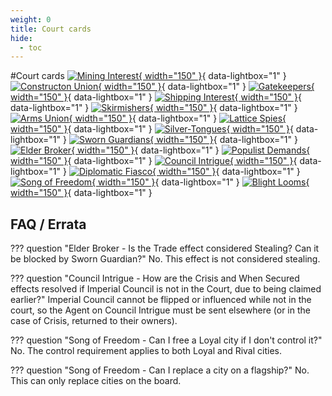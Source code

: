 ```yaml
---
weight: 0
title: Court cards
hide:
  - toc
---
```

#Court cards
[![Mining Interest](0/piece_0_0.jpg){ width="150" }](0/piece_0_0.jpg){ data-lightbox="1" } 
[![Constructon Union](0/piece_0_1.jpg){ width="150" }](0/piece_0_1.jpg){ data-lightbox="1" } 
[![Gatekeepers](0/piece_0_2.jpg){ width="150" }](0/piece_0_2.jpg){ data-lightbox="1" } 
[![Shipping Interest](0/piece_0_3.jpg){ width="150" }](0/piece_0_3.jpg){ data-lightbox="1" } 
[![Skirmishers](0/piece_0_4.jpg){ width="150" }](0/piece_0_4.jpg){ data-lightbox="1" } 
[![Arms Union](0/piece_0_5.jpg){ width="150" }](0/piece_0_5.jpg){ data-lightbox="1" } 
[![Lattice Spies](0/piece_0_6.jpg){ width="150" }](0/piece_0_6.jpg){ data-lightbox="1" } 
[![Silver-Tongues](0/piece_1_0.jpg){ width="150" }](0/piece_1_0.jpg){ data-lightbox="1" } 
[![Sworn Guardians](0/piece_1_1.jpg){ width="150" }](0/piece_1_1.jpg){ data-lightbox="1" } 
[![Elder Broker](0/piece_1_2.jpg){ width="150" }](0/piece_1_2.jpg){ data-lightbox="1" }
[![Populist Demands](0/piece_1_3.jpg){ width="150" }](0/piece_1_3.jpg){ data-lightbox="1" } 
[![Council Intrigue](0/piece_1_4.jpg){ width="150" }](0/piece_1_4.jpg){ data-lightbox="1" } 
[![Diplomatic Fiasco](0/piece_1_5.jpg){ width="150" }](0/piece_1_5.jpg){ data-lightbox="1" } 
[![Song of Freedom](0/piece_1_6.jpg){ width="150" }](0/piece_1_6.jpg){ data-lightbox="1" } 
[![Blight Looms](0/piece_2_0.jpg){ width="150" }](0/piece_2_0.jpg){ data-lightbox="1" } 

## FAQ / Errata

??? question "Elder Broker - Is the Trade effect considered Stealing? Can it be blocked by Sworn Guardian?"
    No. This effect is not considered stealing.

??? question "Council Intrigue - How are the Crisis and When Secured effects resolved if Imperial Council is not in the Court, due to being claimed earlier?"
    Imperial Council cannot be flipped or influenced while not in the court, so the Agent on Council Intrigue must be sent elsewhere (or in the case of Crisis, returned to their owners).

??? question "Song of Freedom - Can I free a Loyal city if I don't control it?"
    No. The control requirement applies to both Loyal and Rival cities.

??? question "Song of Freedom - Can I replace a city on a flagship?"
    No. This can only replace cities on the board.